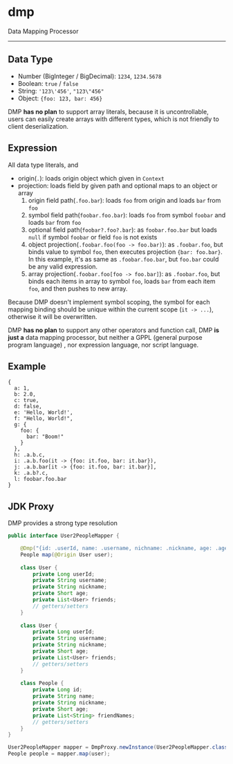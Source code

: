 # dmp
Data Mapping Processor

---

## Data Type

- Number (BigInteger / BigDecimal): `1234`, `1234.5678`
- Boolean: `true` / `false`
- String: `'123\'456'`, `"123\"456"`
- Object: `{foo: 123, bar: 456}`

DMP **has no plan** to support array literals, because it is uncontrollable, users can easily create arrays with different types, which is not friendly to client deserialization.

## Expression

All data type literals, and

- origin(`.`): loads origin object which given in `Context`
- projection: loads field by given path and optional maps to an object or array
  1. origin field path(`.foo.bar`): loads `foo` from origin and loads `bar` from `foo`
  2. symbol field path(`foobar.foo.bar`): loads `foo` from symbol `foobar` and loads `bar` from `foo`
  3. optional field path(`foobar?.foo?.bar`): as `foobar.foo.bar` but loads `null` if symbol `foobar` or field `foo` is not exists
  4. object projection(`.foobar.foo(foo -> foo.bar)`): as `.foobar.foo`, but binds value to symbol `foo`, then executes projection `{bar: foo.bar}`. In this example, it's as same as `.foobar.foo.bar`, but `foo.bar` could be any valid expression.
  5. array projection(`.foobar.foo[foo -> foo.bar]`): as `.foobar.foo`, but binds each items in array to symbol `foo`, loads `bar` from each item `foo`, and then pushes to new array.

Because DMP doesn't implement symbol scoping, the symbol for each mapping binding should be unique within the current scope (`it -> ...`), otherwise it will be overwritten.

DMP **has no plan** to support any other operators and function call, DMP **is just a** data mapping processor, but neither a GPPL (general purpose program language) , nor expression language, nor script language.

## Example

```
{
  a: 1,
  b: 2.0,
  c: true,
  d: false,
  e: 'Hello, World!',
  f: "Hello, World!",
  g: {
    foo: {
      bar: "Boom!"
    }
  },
  h: .a.b.c,
  i: .a.b.foo(it -> {foo: it.foo, bar: it.bar}),
  j: .a.b.bar[it -> {foo: it.foo, bar: it.bar}],
  k: .a.b?.c,
  l: foobar.foo.bar
}
```

## JDK Proxy

DMP provides a strong type resolution

```Java
public interface User2PeopleMapper {

    @Dmp("{id: .userId, name: .username, nichname: .nickname, age: .age, friendNames: .friends[it->it.name]}")
    People map(@Origin User user);
    
    class User {
        private Long userId;
        private String username;
        private String nickname;
        private Short age;
        private List<User> friends;
        // getters/setters
    }
    
    class User {
        private Long userId;
        private String username;
        private String nickname;
        private Short age;
        private List<User> friends;
        // getters/setters
    }
    
    class People {
        private Long id;
        private String name;
        private String nickname;
        private Short age;
        private List<String> friendNames;
        // getters/setters
    }
}

User2PeopleMapper mapper = DmpProxy.newInstance(User2PeopleMapper.class, OBJECT_MAPPER::convertValue);
People people = mapper.map(user);
```


